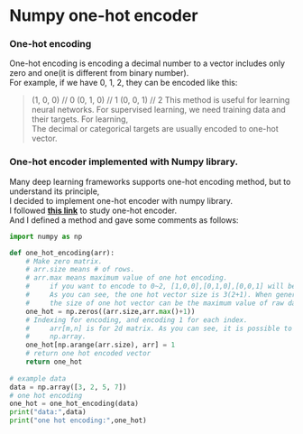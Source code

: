 # Numpy one-hot encoder
### One-hot encoding
One-hot encoding is encoding a decimal number to a vector includes only zero and one(it is different from binary number).<br>
For example, if we have 0, 1, 2, they can be encoded like this:
> (1, 0, 0) // 0
> (0, 1, 0) // 1
> (0, 0, 1) // 2
This method is useful for learning neural networks. For supervised learning, we need training data and their targets. For learning,<br>
The decimal or categorical targets are usually encoded to one-hot vector.
### One-hot encoder implemented with Numpy library.
Many deep learning frameworks supports one-hot encoding method, but to understand its principle,<br>
I decided to implement one-hot encoder with numpy library.<br>
I followed **[this link](https://stackoverflow.com/questions/29831489/numpy-1-hot-array)** to study one-hot encoder.<br>
And I defined a method and gave some comments as follows:
```python
import numpy as np

def one_hot_encoding(arr):
    # Make zero matrix.
    # arr.size means # of rows.
    # arr.max means maximum value of one hot encoding.
    #     if you want to encode to 0~2, [1,0,0],[0,1,0],[0,0,1] will be done.
    #     As you can see, the one hot vector size is 3(2+1). When generalizing,
    #     the size of one hot vector can be the maximum value of raw data + 1. 
    one_hot = np.zeros((arr.size,arr.max()+1))
    # Indexing for encoding, and encoding 1 for each index.
    #     arr[m,n] is for 2d matrix. As you can see, it is possible to input m,n as
    #     np.array.
    one_hot[np.arange(arr.size), arr] = 1
    # return one hot encoded vector
    return one_hot
    
# example data
data = np.array([3, 2, 5, 7])
# one hot encoding
one_hot = one_hot_encoding(data)
print("data:",data)
print("one hot encoding:",one_hot)
```
